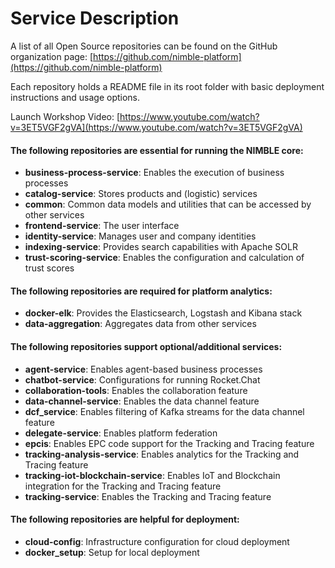 # Service Description

A list of all Open Source repositories can be found on the GitHub organization page: [https://github.com/nimble-platform](https://github.com/nimble-platform)

Each repository holds a README file in its root folder with basic deployment instructions and usage options.

Launch Workshop Video: [https://www.youtube.com/watch?v=3ET5VGF2gVA](https://www.youtube.com/watch?v=3ET5VGF2gVA)

#### The following repositories are essential for running the NIMBLE core:

- **business-process-service**: Enables the execution of business processes
- **catalog-service**: Stores products and (logistic) services
- **common**: Common data models and utilities that can be accessed by other services
- **frontend-service**: The user interface
- **identity-service**: Manages user and company identities
- **indexing-service**: Provides search capabilities with Apache SOLR
- **trust-scoring-service**: Enables the configuration and calculation of trust scores

#### The following repositories are required for platform analytics:

- **docker-elk**: Provides the Elasticsearch, Logstash and Kibana stack
- **data-aggregation**: Aggregates data from other services

#### The following repositories support optional/additional services:

- **agent-service**: Enables agent-based business processes
- **chatbot-service**: Configurations for running Rocket.Chat
- **collaboration-tools**: Enables the collaboration feature
- **data-channel-service**: Enables the data channel feature
- **dcf_service**: Enables filtering of Kafka streams for the data channel feature
- **delegate-service**: Enables platform federation
- **epcis**: Enables EPC code support for the Tracking and Tracing feature
- **tracking-analysis-service**: Enables analytics for the Tracking and Tracing feature
- **tracking-iot-blockchain-service**: Enables IoT and Blockchain integration for the Tracking and Tracing feature
- **tracking-service**: Enables the Tracking and Tracing feature

#### The following repositories are helpful for deployment:

- **cloud-config**: Infrastructure configuration for cloud deployment
- **docker_setup**: Setup for local deployment